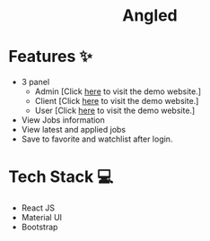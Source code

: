 
<div align='center'>

  #   Angled
</div>

# Features ✨

- 3 panel
  - Admin [Click [here](https://stirring-piroshki-07fcd1ee.netlify.app/) to visit the demo website.]
  - Client [Click [here](https://astounding-kitten-02e5d3ee.netlify.app/) to visit the demo website.]
  - User [Click [here](https://heartfelt-pavlova-0e6819ee.netlify.app/) to visit the demo website.]
- View Jobs information
- View latest and applied jobs
- Save to favorite and watchlist after login.

# Tech Stack 💻

- React JS
- Material UI
- Bootstrap


